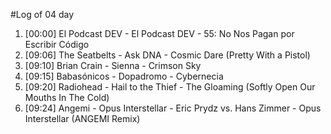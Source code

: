#Log of 04 day

1. [00:00] El Podcast DEV - El Podcast DEV - 55: No Nos Pagan por Escribir Código
1. [09:06] The Seatbelts - Ask DNA - Cosmic Dare (Pretty With a Pistol)
1. [09:10] Brian Crain - Sienna - Crimson Sky
1. [09:15] Babasónicos - Dopadromo - Cybernecia
1. [09:20] Radiohead - Hail to the Thief - The Gloaming (Softly Open Our Mouths In The Cold)
1. [09:24] Angemi - Opus Interstellar - Eric Prydz vs. Hans Zimmer - Opus Interstellar (ANGEMI Remix)
